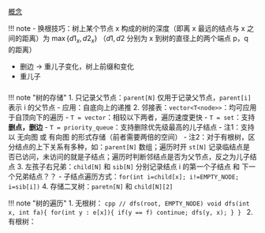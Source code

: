 
[概念](/理论/7.图论)

!!! note
	- 换根技巧：树上某个节点 x 构成的树的深度（即离 x 最远的结点与 x 之间的距离）为 $\max\{d1_x, d2_x\}$ （$d1,d2$ 分别为 x 到树的直径上的两个端点 p，q 的距离）

- 删边 -> 重儿子变化，树上前缀和变化
- 重儿子


###  ###

!!! note "树的存储"
	1. 只记录父节点：`parent[N]` 仅用于记录父节点，`parent[i]` 表示 i 的父节点
		- 应用：自底向上的递推
	2. 邻接表：`vector<T<node>>`：均可应用于自顶向下的遍历
		- `T = vector`：相较以下两者，遍历速度更快
		- `T = set`：支持**删点，删边**
		- `T = priority_queue`：支持删除优先级最高的儿子结点
		- 注1：支持以 无向图 或 有向图 的形式存储（前者需要两倍的空间）
		- 注2：对于有根树，区分结点的上下关系有多种，如：`parent[N]` 数组；遍历时开 `st[N]` 记录临结点是否已访问，未访问的就是子结点；遍历时判断邻结点是否为父节点，反之为儿子结点
	3. 左孩子右兄弟：`child[N]` 和 `sib[N]` 分别记录结点 i 的第一个子结点 和 下一个兄弟结点？？
		- 子结点遍历方式：`for(int i=child[x]; i!=EMPTY_NODE; i=sib[i])`
	4. 存储二叉树：`paretn[N]` 和 `child[N][2]`


!!! note "树的遍历"
	1. 无根树：
		```cpp
		// dfs(root, EMPTY_NODE)
		void dfs(int x, int fa){
			for(int y : e[x]){
				if(y == f) continue;
				dfs(y, x);
			}
		}
		```
	2. 有根树：

###  ###



